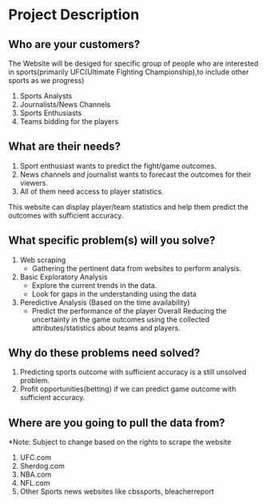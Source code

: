 # Project Description

## Who are your customers? 

The Website will be desiged for specific group of people who are interested in sports(primarily UFC(Ultimate Fighting Championship),to include other sports as we progress)

  1. Sports Analysts
  2. Journalists/News Channels
  3. Sports Enthusiasts
  4. Teams bidding for the players

## What are their needs? 

  1. Sport enthusiast wants to predict the fight/game outcomes.
  2. News channels and journalist wants to forecast the outcomes for their viewers.
  3. All of them need access to player statistics.

This website can display player/team statistics and help them predict the outcomes with sufficient accuracy.

## What specific problem(s) will you solve? 

  1. Web scraping
      * Gathering the pertinent data from websites to perform analysis.
  2. Basic Exploratory Analysis
      * Explore the current trends in the data.
      * Look for gaps in the understanding using the data
  2. Peredictive Analysis (Based on the time availability)
      * Predict the performance of the player
 Overall Reducing the uncertainty in the game outcomes using the collected attributes/statistics about teams and players.

## Why do these problems need solved?

  1. Predicting sports outcome with sufficient accuracy is a still unsolved problem. 
  2. Profit opportunities(betting) if we can predict game outcome with sufficient accuracy.

## Where are you going to pull the data from?

*Note: Subject to change based on the rights to scrape the website

  1. UFC.com
  2. Sherdog.com
  3. NBA.com 
  4. NFL.com 
  5. Other Sports news websites like cbssports, bleacherreport

